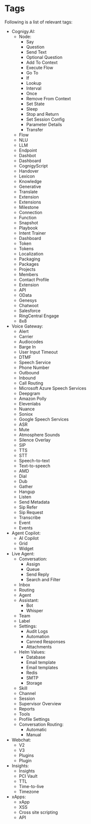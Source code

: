 # Tags

Following is a list of relevant tags:

<!-- material/tags scoped -->

- Cognigy.AI:
    - Node:
        - Say
        - Question
        - Send Text
        - Optional Question
        - Add To Context
        - Execute Flow
        - Go To
        - If
        - Lookup
        - Interval
        - Once
        - Remove From Context
        - Set State
        - Sleep
        - Stop and Return
        - Set Session Config
        - Parameter Details
        - Transfer
    - Flow
    - NLU
    - LLM
    - Endpoint
    - Dashbot
    - Dashboard
    - CognigyScript
    - Handover
    - Lexicon
    - Knowledge
    - Generative
    - Translate
    - Extension
    - Extensions
    - Milestone
    - Connection
    - Function
    - Snapshot
    - Playbook
    - Intent Trainer
    - Dashboard
    - Token
    - Tokens
    - Localization
    - Packaging
    - Packages
    - Projects
    - Members
    - Contact Profile
    - Extension
    - API
    - OData
    - Genesys
    - Chatwoot
    - Salesforce
    - RingCentral Engage
    - 8x8
- Voice Gateway:
    - Alert
    - Carrier
    - Audiocodes
    - Barge In
    - User Input Timeout
    - DTMF
    - Speech Service
    - Phone Number
    - Outbound
    - Inbound
    - Call Routing
    - Microsoft Azure Speech Services
    - Deepgram
    - Amazon Polly
    - Elevenlabs
    - Nuance
    - Soniox
    - Google Speech Services
    - ASR
    - Mute
    - Atmosphere Sounds
    - Silence Overlay
    - SIP
    - TTS
    - STT
    - Speech-to-text
    - Text-to-speech
    - AMD
    - Dial
    - Dub
    - Gather
    - Hangup
    - Listen
    - Send Metadata
    - Sip Refer
    - Sip Request
    - Transcribe
    - Event
    - Events
- Agent Copilot:
    - AI Copilot
    - Grid
    - Widget
- Live Agent:
    - Conversation:
        - Assign
        - Queue
        - Send Reply
        - Search and Filter
    - Inbox
    - Routing
    - Agent
    - Assistant:
        - Bot
        - Whisper
    - Team
    - Label
    - Settings:
        - Audit Logs
        - Automation
        - Canned Responses
        - Attachments
    - Helm Values:
        - Database
        - Email template
        - Email templates
        - Redis
        - SMTP
        - Storage
    - Skill
    - Channel
    - Session
    - Supervisor Overview
    - Reports
    - Tools
    - Profile Settings
    - Conversation Routing:
        - Automatic
        - Manual
- Webchat:
    - V2
    - V3
    - Plugins
    - Plugin
- Insights:
    - Insights
    - PCI Vault
    - TTL
    - Time-to-live
    - Timezone
- xApps:
    - xApp
    - XSS
    - Cross site scripting
    - API